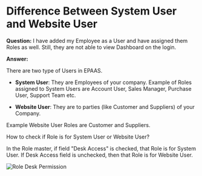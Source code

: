 <!-- add-breadcrumbs -->
# Difference Between System User and Website User

**Question:** I have added my Employee as a User and have assigned them Roles as well. Still, they are not able to view Dashboard on the login.

**Answer:**

There are two type of Users in EPAAS.

* **System User**: They are Employees of your company. Example of Roles assigned to System Users are Account User, Sales Manager, Purchase User, Support Team etc.

* **Website User**: They are to parties (like Customer and Suppliers) of your Company. 

Example Website User Roles are Customer and Suppliers.

How to check if Role is for System User or Website User?

In the Role master, if field "Desk Access" is checked, that Role is for System User. If Desk Access field is unchecked, then that Role is for Website User.

<img alt="Role Desk Permission" class="screenshot" src="{{docs_base_url}}/assets/img/articles/role-deskperm.png">